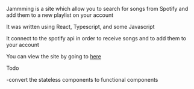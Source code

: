 Jammming is a site which allow you to search for songs from Spotify and add them to a new playlist on your account

It was written using React, Typescript, and some Javascript

It connect to the spotify api in order to receive songs and to add them to your account


You can view the site by going to <a href="http://jammming.surge.sh/">here</a>


Todo

-convert the stateless components to functional components
